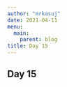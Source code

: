 ```yaml
---
author: "mrkasuj"
date: 2021-04-11
menu:
  main:
    parent: blog
title: Day 15
---
```



## Day 15


